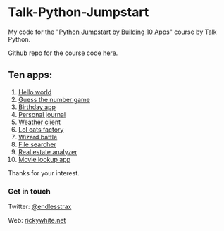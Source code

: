 # Talk-Python-Jumpstart
My code for the "[Python Jumpstart by Building 10 Apps]("https://training.talkpython.fm/courses/explore_python_jumpstart/python-language-jumpstart-building-10-apps")" course by Talk Python.

Github repo for the course code [here](https://github.com/mikeckennedy/python-jumpstart-course-demos).

Ten apps:
-
1. [Hello world](https://github.com/RWhiteDev/Talk-Python-Jumpstart/tree/master/01_Hello_World)
2. [Guess the number game](https://github.com/RWhiteDev/Talk-Python-Jumpstart/tree/master/02_Guess_Number)
3. [Birthday app](https://github.com/RWhiteDev/Talk-Python-Jumpstart/tree/master/03_Birthday_App)
4. [Personal journal](https://github.com/RWhiteDev/Talk-Python-Jumpstart/tree/master/04_Personal_Journal)
5. [Weather client](https://github.com/RWhiteDev/Talk-Python-Jumpstart/tree/master/05_Weather_Client)
6. [Lol cats factory](https://github.com/RWhiteDev/Talk-Python-Jumpstart/tree/master/06_LOL_Cats)
7. [Wizard battle](https://github.com/RWhiteDev/Talk-Python-Jumpstart/tree/master/07_Wizard_Game)
8. [File searcher](https://github.com/RWhiteDev/Talk-Python-Jumpstart/tree/master/08_File_Searcher)
9. [Real estate analyzer](https://github.com/RWhiteDev/Talk-Python-Jumpstart/tree/master/09_Real_Estate_Analysis)
10. [Movie lookup app](https://github.com/RWhiteDev/Talk-Python-Jumpstart/tree/master/10_Movie_Search)

Thanks for your interest.

### Get in touch
Twitter: [@endlesstrax](https://twitter.com/endlesstrax)

Web: [rickywhite.net](http://rickywhite.net) 

